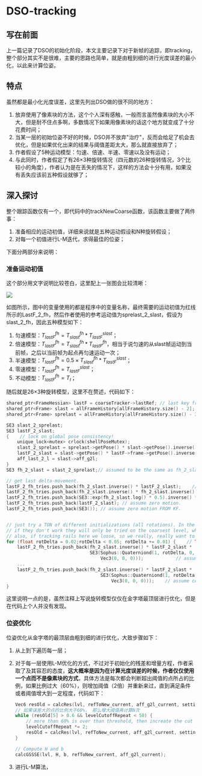 # DSO-tracking



## 写在前面

上一篇记录了DSO的初始化阶段，本文主要记录下对于新帧的追踪，即tracking，整个部分其实不是很难，主要的思路也简单，就是由粗到细的进行光度误差的最小化，以此来计算位姿。



## 特点

虽然都是最小化光度误差，这里先列出DSO做的很不同的地方：

1. 放弃使用了像素块的方法，这个个人深有感触，一般而言虽然像素块的大小不大，但是耐不住点多啊，多数情况下如果用像素块的话这个地方就变成了十分花费时间；
2. 当某一层的初始位姿不好的时候，DSO并不放弃"治疗"，反而会给足了机会去优化，但是如果优化出来的结果与阈值差距太大，那么就直接放弃了；
3. 作者假设了5种运动模型：匀速、倍速、半速、零速以及没有运动；
4. 与此同时，作者假定了有26×3种旋转情况（四元数的26种旋转情况，3个比较小的角度），作者认为是在丢失的情况下，这样的方法会十分有用，如果没有丢失应该前五种假设就够了；



## 深入探讨

整个跟踪函数仅有一个，即代码中的trackNewCoarse函数，该函数主要做了两件事：

1. 准备相应的运动初值，详细来说就是五种运动假设和N种旋转假设；
2. 对每一个初值进行L-M迭代，求得最佳的位姿；

下面分两部分来说明：



### 准备运动初值

这个部分用文字说明比较苍白，这里配上一张图会比较清晰：

![](/home/ubuntu/Projects/PaperSummary/SLAM/DSO/pictures/DSO4.png)

如图所示，图中的变量使用的都是程序中的变量名称，最终需要的运动初值为红线所示的LastF_2_fh，然后作者使用的参考运动值为sprelast_2_slast，假设为slast_2_fh，因此五种模型如下：

1. 匀速模型：$T_{lastF}^{fh} = T_{slast}^{fh}*T_{lastF}^{slast}$；
2. 倍速模型：$T_{lastF}^{fh} = T_{slast}^{fh}*T_{lastF}^{fh}$，相当于说匀速的从slast帧运动到当前帧，之后以当前帧为起点再匀速运动一次；
3. 半速模型：$T_{lastF}^{fh} = 0.5×T_{slast}^{fh}*T_{lastF}^{slast}$；
4. 零速模型：$T_{lastF}^{fh} = T_{lastF}^{slast}$；
5. 不动模型：$T_{lastF}^{fh} = T_I$；

随后就是26×3种旋转模型，这里不在赘述，代码如下：

```c++
shared_ptr<FrameHessian> lastF = coarseTracker->lastRef; // last key frame
shared_ptr<Frame> slast = allFrameHistory[allFrameHistory.size() - 2];
shared_ptr<Frame> sprelast = allFrameHistory[allFrameHistory.size() - 3];

SE3 slast_2_sprelast;
SE3 lastF_2_slast;
{    // lock on global pose consistency!
    unique_lock<mutex> crlock(shellPoseMutex);
    slast_2_sprelast = sprelast->getPose() * slast->getPose().inverse();
    lastF_2_slast = slast->getPose() * lastF->frame->getPose().inverse();
    aff_last_2_l = slast->aff_g2l;
}
SE3 fh_2_slast = slast_2_sprelast;// assumed to be the same as fh_2_slast.

// get last delta-movement.
lastF_2_fh_tries.push_back(fh_2_slast.inverse() * lastF_2_slast);    // assume constant motion.
lastF_2_fh_tries.push_back(fh_2_slast.inverse() * fh_2_slast.inverse() * lastF_2_slast);    // assume double motion (frame skipped)
lastF_2_fh_tries.push_back(SE3::exp(fh_2_slast.log() * 0.5).inverse() * lastF_2_slast); // assume half motion.
lastF_2_fh_tries.push_back(lastF_2_slast); // assume zero motion.
lastF_2_fh_tries.push_back(SE3()); // assume zero motion FROM KF.


// just try a TON of different initializations (all rotations). In the end,
// if they don't work they will only be tried on the coarsest level, which is super fast anyway.
// also, if tracking rails here we loose, so we really, really want to avoid that.
for (float rotDelta = 0.02;rotDelta < 0.05; rotDelta += 0.01) {    // TODO changed this into +=0.01 where DSO writes ++
    lastF_2_fh_tries.push_back(fh_2_slast.inverse() * lastF_2_slast *
                               SE3(Sophus::Quaterniond(1, rotDelta, 0, 0),
                                   Vec3(0, 0, 0)));            // assume constant motion.
    ...
    lastF_2_fh_tries.push_back(fh_2_slast.inverse() * lastF_2_slast *
                                   SE3(Sophus::Quaterniond(1, rotDelta, rotDelta, rotDelta),
                                       Vec3(0, 0, 0)));    // assume constant motion.
}
```

这里说明一点的是，虽然注释上写说旋转模型仅仅在金字塔最顶层进行优化，但是在代码上个人并没有发现。



### 位姿优化

位姿优化从金字塔的最顶层由粗到细的进行优化，大致步骤如下：

1. 从上到下遍历每一层；

2. 对于每一层使用L-M优化的方式，不过对于初始化的残差和增量方程，作者采取了及其容忍的态度，**这大概率是因为在计算光度误差的时候，作者仅仅使用一个点而不是像素块的方式**，具体方法是每次都会判断超出阈值的点所占的比例，如果比例过大（60%），则增加阈值（2倍）并重新来过，直到满足条件或者阈值增大到一定程度，代码如下：

   ```c++
   Vec6 resOld = calcRes(lvl, refToNew_current, aff_g2l_current, setting_coarseCutoffTH * levelCutoffRepeat);
   // 如果误差大的点的比例大于60%， 那么增大阈值再计算N次
   while (resOld[5] > 0.6 && levelCutoffRepeat < 50) {
       // more than 60% is over than threshold, then increate the cut off threshold
       levelCutoffRepeat *= 2;
       resOld = calcRes(lvl, refToNew_current, aff_g2l_current, setting_coarseCutoffTH * levelCutoffRepeat);
   }
   
   // Compute H and b
   calcGSSSE(lvl, H, b, refToNew_current, aff_g2l_current);
   ```

3. 进行L-M算法，